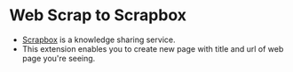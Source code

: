 # Web Scrap to Scrapbox
- [Scrapbox](https://scrapbox.io/product) is a knowledge sharing service.
- This extension enables you to create new page with title and url of web page you're seeing.
